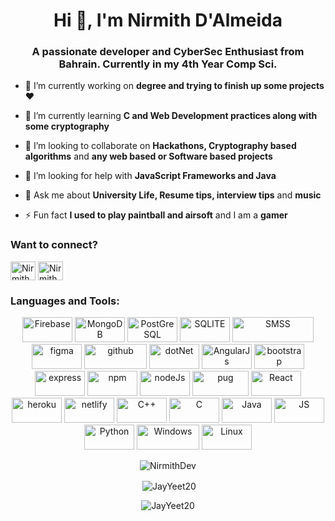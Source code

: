 <h1 align="center">Hi 👋, I'm Nirmith D'Almeida</h1>
<h3 align="center">A passionate developer and CyberSec Enthusiast from Bahrain. Currently in my 4th Year Comp Sci.</h3>

- 🔭 I’m currently working on **degree and trying to finish up some projects ♥**

- 🌱 I’m currently learning **C and Web Development practices along with some cryptography**

- 👯 I’m looking to collaborate on **Hackathons, Cryptography based algorithms** and **any web based or Software based projects**

- 🤝 I’m looking for help with **JavaScript Frameworks and Java**

- 💬 Ask me about **University Life, Resume tips, interview tips** and **music**

- ⚡ Fun fact **I used to play paintball and airsoft** and I am a **gamer**

<h3 align="left">Want to connect?</h3>
<p>
  <a href="https://leetcode.com/nirmithdalmeida/" target="blank"><img align="center" src="https://raw.githubusercontent.com/rahuldkjain/github-profile-readme-generator/master/src/images/icons/Social/leet-code.svg" alt="Nirmith" height="30" width="40" /></a>
  <a href="https://www.linkedin.com/in/nirmith-dalmeida-81ab2418a/" target="blank"><img align="center" src="https://raw.githubusercontent.com/rahuldkjain/github-profile-readme-generator/master/src/images/icons/Social/linked-in-alt.svg" alt="Nirmith D'Almeida LinkedIn" height="30" width="40" /></a>
</p>

<h3 align="left">Languages and Tools:</h3>
<p align="center"> 
<img src="https://img.shields.io/badge/Firebase-039BE5?style=for-the-badge&logo=Firebase&logoColor=white" alt="Firebase" width="80" height="40"/>
<img src="https://img.shields.io/badge/MongoDB-%234ea94b.svg?style=for-the-badge&logo=mongodb&logoColor=white" alt="MongoDB" width="80" height="40"/> 
<img src="https://img.shields.io/badge/postgres-%23316192.svg?style=for-the-badge&logo=postgresql&logoColor=white" alt="PostGreSQL" width="80" height="40"/> 
<img src="https://img.shields.io/badge/sqlite-%2307405e.svg?style=for-the-badge&logo=sqlite&logoColor=white" alt="SQLITE" width="80" height="40"/>
<img src="https://img.shields.io/badge/Microsoft%20SQL%20Sever-CC2927?style=for-the-badge&logo=microsoft%20sql%20server&logoColor=white" alt="SMSS" width="130" height="40"/>  
<img src="https://img.shields.io/badge/figma-%23F24E1E.svg?style=for-the-badge&logo=figma&logoColor=white" alt="figma" width="80" height="40"/> 
<img src="https://img.shields.io/badge/github-%23121011.svg?style=for-the-badge&logo=github&logoColor=white" alt="github" width="100" height="40"/>
<img src="https://img.shields.io/badge/.NET-5C2D91?style=for-the-badge&logo=.net&logoColor=white" alt="dotNet" width="80" height="40"/>
<img src="https://img.shields.io/badge/angular.js-%23E23237.svg?style=for-the-badge&logo=angularjs&logoColor=white" alt="AngularJs" width="80" height="40"/>
<img src="https://img.shields.io/badge/bootstrap-%23563D7C.svg?style=for-the-badge&logo=bootstrap&logoColor=white" alt="bootstrap" width="80" height="40"/>
<img src="https://img.shields.io/badge/express.js-%23404d59.svg?style=for-the-badge&logo=express&logoColor=%2361DAFB" alt="express" width="80" height="40"/>
<img src="https://img.shields.io/badge/NPM-%23000000.svg?style=for-the-badge&logo=npm&logoColor=white" alt="npm" width="80" height="40"/>
<img src="https://img.shields.io/badge/node.js-6DA55F?style=for-the-badge&logo=node.js&logoColor=white" alt="nodeJs" width="80" height="40"/>
<img src="https://img.shields.io/badge/Pug-FFF?style=for-the-badge&logo=pug&logoColor=A86454" alt="pug" width="90" height="40"/>
<img src="https://img.shields.io/badge/react-%2320232a.svg?style=for-the-badge&logo=react&logoColor=%2361DAFB" alt="React" width="80" height="40"/>
<img src="https://img.shields.io/badge/heroku-%23430098.svg?style=for-the-badge&logo=heroku&logoColor=white" alt="heroku" width="80" height="40"/>
<img src="https://img.shields.io/badge/netlify-%23000000.svg?style=for-the-badge&logo=netlify&logoColor=#00C7B7" alt="netlify" width="80" height="40"/>
<img src="https://img.shields.io/badge/c++-%2300599C.svg?style=for-the-badge&logo=c%2B%2B&logoColor=white" alt="C++" width="80" height="40"/>
<img src="https://img.shields.io/badge/c-%2300599C.svg?style=for-the-badge&logo=c&logoColor=white" alt="C" width="80" height="40"/> 
<img src="https://img.shields.io/badge/java-%23ED8B00.svg?style=for-the-badge&logo=java&logoColor=white" alt="Java" width="80" height="40"/> 
<img src="https://img.shields.io/badge/javascript-%23323330.svg?style=for-the-badge&logo=javascript&logoColor=%23F7DF1E" alt="JS" width="80" height="40"/>
<img src="https://img.shields.io/badge/python-3670A0?style=for-the-badge&logo=python&logoColor=ffdd54" alt="Python" width="80" height="40"/>
<img src="https://img.shields.io/badge/Windows-0078D6?style=for-the-badge&logo=windows&logoColor=white" alt="Windows" width="100" height="40"/>
<img src="https://img.shields.io/badge/Linux-FCC624?style=for-the-badge&logo=linux&logoColor=black" alt="Linux" width="80" height="40"/>
</p>

<p>
<p align="center"><img align="center" src="https://github-readme-stats.vercel.app/api/top-langs?username=NirmithDev&show_icons=true&locale=en&layout=compact&theme=tokyonight&langs_count=10" alt="NirmithDev" />

</p>

<p align="center">&nbsp;<img align="center" src="https://github-readme-stats.vercel.app/api?username=NirmithDev&show_icons=true&locale=en&title_color=00f0d0&icon_color=bb2acf&text_color=daf7dc&bg_color=000314" alt="JayYeet20" /></p>

<p align="center"><img align="center" src="https://github-readme-streak-stats.herokuapp.com?user=NirmithDev&theme=rising-sun&border_radius=7.2&hide_longest_streak=true" alt="JayYeet20" /></p>

</p>
